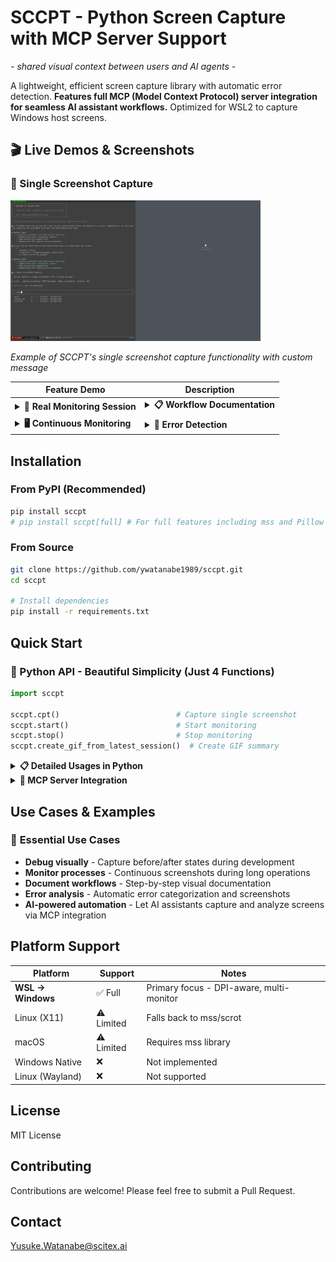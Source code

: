 <!-- ---
!-- Timestamp: 2025-08-25 13:59:31
!-- Author: ywatanabe
!-- File: /home/ywatanabe/proj/sccpt/README.md
!-- --- -->

# SCCPT - Python Screen Capture with MCP Server Support
*- shared visual context between users and AI agents -*

A lightweight, efficient screen capture library with automatic error detection. **Features full MCP (Model Context Protocol) server integration for seamless AI assistant workflows.** Optimized for WSL2 to capture Windows host screens.

## 🎬 Live Demos & Screenshots

### 📸 Single Screenshot Capture
<img src="docs/screenshots/demo-single-capture.jpg" width="400" alt="Demo Screenshot">

*Example of SCCPT's single screenshot capture functionality with custom message*

| Feature Demo | Description |
|--------------|-------------|
| <details><summary><strong>🔄 Real Monitoring Session</strong></summary><img src="docs/screenshots/monitoring-session-demo.gif" width="280" alt="Real Monitoring Demo"><br><em>Real GIF from actual monitoring session</em><br><br><strong>Session Details:</strong><br>• 30s monitoring interval<br>• 11 automatic captures<br>• 2.8MB optimized GIF<br>• JPEG compression<br>• Timestamp-based naming</details> | <details><summary><strong>📋 Workflow Documentation</strong></summary><img src="docs/screenshots/workflow_demo.gif" width="280" alt="Workflow Demo"><br><em>Step-by-step process capture (230KB, 7 frames)</em><br><br><strong>Features:</strong><br>• Sequential capture<br>• Auto file organization<br>• Visual documentation<br>• Efficient compression</details> |
| <details><summary><strong>🖥️ Continuous Monitoring</strong></summary><img src="docs/screenshots/monitoring_demo.gif" width="280" alt="Monitoring Demo"><br><em>Real-time progress tracking (429KB, 12 frames)</em><br><br><strong>Technical:</strong><br>• Real-time monitoring<br>• Progress visualization<br>• Frame compression<br>• Session management</details> | <details><summary><strong>🚨 Error Detection</strong></summary><img src="docs/screenshots/error_detection_demo.gif" width="280" alt="Error Detection Demo"><br><em>Context-aware categorization (322KB, 5 frames)</em><br><br><strong>Smart Features:</strong><br>• Error detection<br>• stdout/stderr tagging<br>• Exception integration<br>• Intelligent naming</details> |


## Installation

### From PyPI (Recommended)
```bash
pip install sccpt
# pip install sccpt[full] # For full features including mss and Pillow support:
```

### From Source
```bash
git clone https://github.com/ywatanabe1989/sccpt.git
cd sccpt

# Install dependencies
pip install -r requirements.txt
```

## Quick Start

### 🐍 Python API - Beautiful Simplicity (Just 4 Functions)

```python
import sccpt

sccpt.cpt()                          # Capture single screenshot
sccpt.start()                        # Start monitoring  
sccpt.stop()                         # Stop monitoring
sccpt.create_gif_from_latest_session()  # Create GIF summary
```

<details>
<summary><strong>📋 Detailed Usages in Python</strong></summary>

### 🐛 Debug Your Code Visually

```python
import sccpt

def process_data(df):
    sccpt.cpt("before transformation")
    df = df.transform(complex_operation)
    sccpt.cpt("after transformation")
    return df
```

### 🚨 Automatic Error Screenshots

```python
import sccpt

try:
    selenium_driver.click(button)
    api_response = fetch_data()
except Exception as e:
    sccpt.cpt()  # Auto-adds -stderr suffix
    raise
```

### 🔍 Monitor Long-Running Processes

```python
import sccpt

sccpt.start()  # Start taking screenshots every second
train_model()  # Your long operation
sccpt.stop()
```

### 🎬 Create GIF Summaries

```python
import sccpt

# Method 1: Use Context Manager
with sccpt.session() as session:
    # ... your process ...

# Method 2: Start/Stop Manually
sccpt.start()
# ... your process ...  
sccpt.stop()
sccpt.create_gif_from_latest_session()
# 📹 GIF created: ~/.cache/sccpt/20250823_104523_summary.gif
```

## Configuration

All configuration through function parameters - no config files needed!

```python
sccpt.start(
    output_dir="~/screenshots",  # Where to save
    interval=2.0,                # Seconds between captures
    quality=85,                  # JPEG quality (1-100)
    verbose=False                # Silent mode
)
```

## File Structure

```
~/.cache/sccpt/
├── 20250823_104523-message-stdout.jpg    # Normal capture
├── 20250823_104525-error-stderr.jpg      # Error capture  
└── 20250823_104530_0001_*.jpg            # Monitoring mode

Cache automatically managed (1GB default limit, oldest files removed)
```

## Requirements

- Python 3.7+
- WSL environment (for Windows capture)
- PowerShell access to Windows host

Optional:
- `Pillow` - JPEG compression (recommended)
- `mss` - Cross-platform fallback

</details>

<details>
<summary><strong>🤖 MCP Server Integration</strong></summary>

- **AI Assistant Ready** - Built-in MCP server for Claude Code and other AI assistants
- **Direct Screenshot Control** - AI can capture, monitor, and analyze screenshots programmatically
- **Automated Workflows** - Perfect for debugging, documentation, and monitoring tasks
- **Real-time Interaction** - AI assistants can respond to visual changes instantly

### Setup - Just Add JSON!

```json
// Add to your Claude Code settings
{
  "mcpServers": {
    "sccpt": {
      "command": "python", 
      "args": ["/path/to/sccpt/mcp_server_sccpt.py"]
    }
  }
}
```

### Available MCP Tools

**Core Capture:**
- `capture_screenshot` - Take single screenshots with custom messages
- `start_monitoring` / `stop_monitoring` - Continuous monitoring at configurable intervals
- `get_monitoring_status` - Check current monitoring status

**Analysis & Management:**
- `analyze_screenshot` - AI-powered error detection and categorization
- `list_recent_screenshots` - Browse capture history by category (stdout/stderr)
- `clear_cache` - Manage screenshot cache size

**Advanced Features:**
- `create_gif` - Generate animated summaries from monitoring sessions
- `list_sessions` - List available sessions for GIF creation

</details>


## Use Cases & Examples

### 📸 **Essential Use Cases**
- **Debug visually** - Capture before/after states during development  
- **Monitor processes** - Continuous screenshots during long operations
- **Document workflows** - Step-by-step visual documentation
- **Error analysis** - Automatic error categorization and screenshots
- **AI-powered automation** - Let AI assistants capture and analyze screens via MCP integration


## Platform Support

| Platform | Support | Notes |
|----------|---------|-------|
| **WSL → Windows** | ✅ Full | Primary focus - DPI-aware, multi-monitor |
| Linux (X11) | ⚠️ Limited | Falls back to mss/scrot |
| macOS | ⚠️ Limited | Requires mss library |
| Windows Native | ❌ | Not implemented |
| Linux (Wayland) | ❌ | Not supported |


## License

MIT License

## Contributing

Contributions are welcome! Please feel free to submit a Pull Request.

## Contact
Yusuke.Watanabe@scitex.ai

<!-- EOF -->